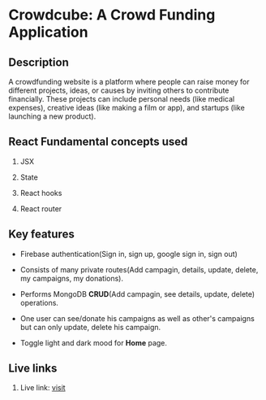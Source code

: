# Crowdcube: A Crowd Funding Application

## Description

A crowdfunding website is a platform where people can raise money for different projects, ideas, or causes by inviting others to contribute financially. These projects can include personal needs (like medical expenses), creative ideas (like making a film or app), and startups (like launching a new product).

## React Fundamental concepts used

1. JSX

2. State

3. React hooks

4. React router

## Key features

- Firebase authentication(Sign in, sign up, google sign in, sign out)

- Consists of many private routes(Add campagin, details, update, delete, my campaigns, my donations).

- Performs MongoDB **CRUD**(Add campagin, see details, update, delete) operations.

- One user can see/donate his campaigns as well as other's campaigns but can only update, delete his campaign.

- Toggle light and dark mood for **Home** page.

## Live links

1. Live link: [visit](https://sakib-333-ph-b10-a10.netlify.app/)
